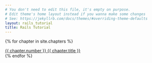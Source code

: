 ```yaml
---
# You don't need to edit this file, it's empty on purpose.
# Edit theme's home layout instead if you wanna make some changes
# See: https://jekyllrb.com/docs/themes/#overriding-theme-defaults
layout: rails_tutorial
title: Rails Tutorial
---
```


{% for chapter in site.chapters %}
  <div class="chapter">
    <a href="{{chapter.url}}">
      {{ chapter.number }} {{ chapter.title }}
    </a>
  </div>
{% endfor %}
